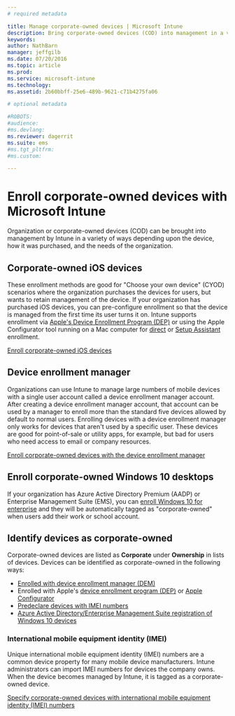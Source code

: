 ```yaml
---
# required metadata

title: Manage corporate-owned devices | Microsoft Intune
description: Bring corporate-owned devices (COD) into management in a variety of ways depending upon the device, how it was purchased, and organization needs.
keywords:
author: NathBarn
manager: jeffgilb
ms.date: 07/20/2016
ms.topic: article
ms.prod:
ms.service: microsoft-intune
ms.technology:
ms.assetid: 2b60bbff-25e6-489b-9621-c71b4275fa06

# optional metadata

#ROBOTS:
#audience:
#ms.devlang:
ms.reviewer: dagerrit
ms.suite: ems
#ms.tgt_pltfrm:
#ms.custom:

---
```


# Enroll corporate-owned devices with Microsoft Intune
Organization or corporate-owned devices (COD) can be brought into management by Intune in a variety of ways depending upon the device, how it was purchased, and the needs of the organization.

## Corporate-owned iOS devices
These enrollment methods are good for "Choose your own device" (CYOD) scenarios where the organization purchases the devices for users, but wants to retain management of the device. If your organization has purchased iOS devices, you can pre-configure enrollment so that the device is managed from the first time its user turns it on. Intune supports enrollment via [Apple's Device Enrollment Program (DEP)](ios-device-enrollment-program-in-microsoft-intune.md) or using the Apple Configurator tool running on a Mac computer for [direct](ios-direct-enrollment-in-microsoft-intune.md) or [Setup Assistant](ios-setup-assistant-enrollment-in-microsoft-intune.md) enrollment.

[Enroll corporate-owned iOS devices](enroll-corporate-owned-ios-devices-in-microsoft-intune.md)

## Device enrollment manager
Organizations can use Intune to manage large numbers of mobile devices with a single user account called a device enrollment manager account. After creating a device enrollment manager account, that account can be used by a manager to enroll more than the standard five devices allowed by default to normal users. Enrolling devices with a device enrollment manager only works for devices that aren't used by a specific user. These devices are good for point-of-sale or utility apps, for example, but bad for users who need access to email or company resources.

[Enroll corporate-owned devices with the device enrollment manager](enroll-corporate-owned-devices-with-the-device-enrollment-manager-in-microsoft-intune.md)

## Enroll corporate-owned Windows 10 desktops

If your organization has Azure Active Directory Premium (AADP) or Enterprise Management Suite (EMS), you can [enroll Windows 10 for enterprise](https://docs.microsoft.com/active-directory/active-directory-azureadjoin-windows10-devices-overview) and they will be automatically tagged as "corporate-owned" when users add their work or school account.

## Identify devices as corporate-owned

Corporate-owned devices are listed as **Corporate**  under **Ownership** in lists of devices. Devices can be identified as corporate-owned in the following ways:

 - [Enrolled with device enrollment manager (DEM)](enroll-corporate-owned-devices-with-the-device-enrollment-manager-in-microsoft-intune.md)
 - Enrolled with Apple's [device enrollment program (DEP)](ios-device-enrollment-program-in-microsoft-intune.md)  or [Apple Configurator](ios-setup-assistant-enrollment-in-microsoft-intune.md)
 - [Predeclare devices with IMEI numbers](specify-corporate-owned-devices-with-international-mobile-equipment-identity-imei-numbers.md)
 - [Azure Active Directory/Enterprise Management Suite registration of Windows 10 devices](https://docs.microsoft.com/active-directory/active-directory-azureadjoin-windows10-devices-overview)

### International mobile equipment identity (IMEI)

Unique international mobile equipment identity (IMEI) numbers are a common device property for many mobile device manufacturers. Intune administrators can import IMEI numbers for devices the company owns. When the device becomes managed by Intune, it is tagged as a corporate-owned device.

[Specify corporate-owned devices with international mobile equipment identity (IMEI) numbers](specify-corporate-owned-devices-with-international-mobile-equipment-identity-imei-numbers.md)
